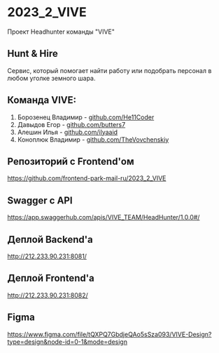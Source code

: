 # 2023_2_VIVE
Проект Headhunter команды "VIVE"

## Hunt & Hire

Сервис, который помогает найти работу или подобрать персонал в любом уголке земного шара.

## Команда VIVE:

1. Борозенец Владимир - [github.com/He11Coder](https://github.com/He11Coder)
2. Давыдов Егор - [github.com/butters7](https://github.com/butters7)
3. Алешин Илья - [github.com/ilyaaid](https://github.com/ilyaaid)
4. Коноплюк Владимир - [github.com/TheVovchenskiy](https://github.com/TheVovchenskiy)

## Репозиторий с Frontend'ом

https://github.com/frontend-park-mail-ru/2023_2_VIVE

## Swagger с API

https://app.swaggerhub.com/apis/VIVE_TEAM/HeadHunter/1.0.0#/

## Деплой Backend'а

http://212.233.90.231:8081/

## Деплой Frontend'а

http://212.233.90.231:8082/

## Figma

https://www.figma.com/file/tQXPQ7GbdjeQAo5sSza093/VIVE-Design?type=design&node-id=0-1&mode=design
